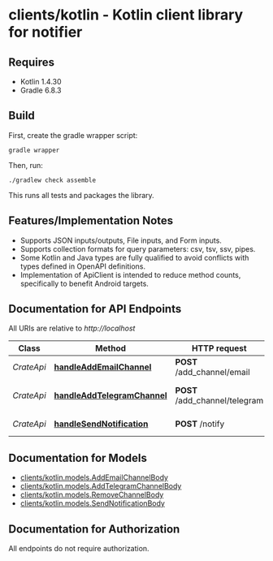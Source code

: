 # clients/kotlin - Kotlin client library for notifier

## Requires

* Kotlin 1.4.30
* Gradle 6.8.3

## Build

First, create the gradle wrapper script:

```
gradle wrapper
```

Then, run:

```
./gradlew check assemble
```

This runs all tests and packages the library.

## Features/Implementation Notes

* Supports JSON inputs/outputs, File inputs, and Form inputs.
* Supports collection formats for query parameters: csv, tsv, ssv, pipes.
* Some Kotlin and Java types are fully qualified to avoid conflicts with types defined in OpenAPI definitions.
* Implementation of ApiClient is intended to reduce method counts, specifically to benefit Android targets.

<a name="documentation-for-api-endpoints"></a>
## Documentation for API Endpoints

All URIs are relative to *http://localhost*

Class | Method | HTTP request | Description
------------ | ------------- | ------------- | -------------
*CrateApi* | [**handleAddEmailChannel**](docs/CrateApi.md#handleaddemailchannel) | **POST** /add_channel/email | Add email channel
*CrateApi* | [**handleAddTelegramChannel**](docs/CrateApi.md#handleaddtelegramchannel) | **POST** /add_channel/telegram | Add telegram channel
*CrateApi* | [**handleSendNotification**](docs/CrateApi.md#handlesendnotification) | **POST** /notify | Send notification


<a name="documentation-for-models"></a>
## Documentation for Models

 - [clients/kotlin.models.AddEmailChannelBody](docs/AddEmailChannelBody.md)
 - [clients/kotlin.models.AddTelegramChannelBody](docs/AddTelegramChannelBody.md)
 - [clients/kotlin.models.RemoveChannelBody](docs/RemoveChannelBody.md)
 - [clients/kotlin.models.SendNotificationBody](docs/SendNotificationBody.md)


<a name="documentation-for-authorization"></a>
## Documentation for Authorization

All endpoints do not require authorization.
